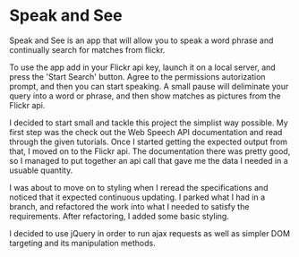# Speak and See
Speak and See is an app that will allow you to speak a word phrase and continually search for matches from flickr.

To use the app add in your Flickr api key, launch it on a local server, and press the 'Start Search' button. Agree to the permissions autorization prompt, and then you can start speaking. A small pause will deliminate your query into a word or phrase, and then show matches as pictures from the Flickr api.

I decided to start small and tackle this project the simplist way possible. My first step was the check out the Web Speech API documentation and read through the given tutorials. Once I started getting the expected output from that, I moved on to the Flickr api. The documentation there was pretty good, so I managed to put together an api call that gave me the data I needed in a usuable quantity. 

I was about to move on to styling when I reread the specifications and noticed that it expected continuous updating. I parked what I had in a branch, and refactored the work into what I needed to satisfy the requirements. After refactoring, I added some basic styling.

I decided to use jQuery in order to run ajax requests as well as simpler DOM targeting and its manipulation methods.
